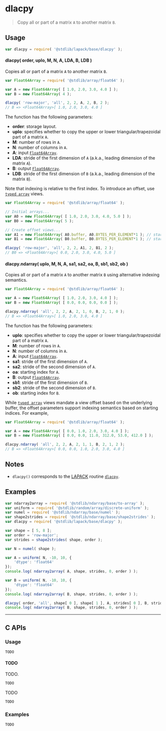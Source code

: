 <!--

@license Apache-2.0

Copyright (c) 2024 The Stdlib Authors.

Licensed under the Apache License, Version 2.0 (the "License");
you may not use this file except in compliance with the License.
You may obtain a copy of the License at

   http://www.apache.org/licenses/LICENSE-2.0

Unless required by applicable law or agreed to in writing, software
distributed under the License is distributed on an "AS IS" BASIS,
WITHOUT WARRANTIES OR CONDITIONS OF ANY KIND, either express or implied.
See the License for the specific language governing permissions and
limitations under the License.

-->

# dlacpy

> Copy all or part of a matrix `A` to another matrix `B`.

<section class = "usage">

## Usage

```javascript
var dlacpy = require( '@stdlib/lapack/base/dlacpy' );
```

#### dlacpy( order, uplo, M, N, A, LDA, B, LDB )

Copies all or part of a matrix `A` to another matrix `B`.

```javascript
var Float64Array = require( '@stdlib/array/float64' );

var A = new Float64Array( [ 1.0, 2.0, 3.0, 4.0 ] );
var B = new Float64Array( 4 );

dlacpy( 'row-major', 'all', 2, 2, A, 2, B, 2 );
// B => <Float64Array>[ 1.0, 2.0, 3.0, 4.0 ]
```

The function has the following parameters:

-   **order**: storage layout.
-   **uplo**: specifies whether to copy the upper or lower triangular/trapezoidal part of a matrix `A`.
-   **M**: number of rows in `A`.
-   **N**: number of columns in `A`.
-   **A**: input [`Float64Array`][mdn-float64array].
-   **LDA**: stride of the first dimension of `A` (a.k.a., leading dimension of the matrix `A`).
-   **B**: output [`Float64Array`][mdn-float64array].
-   **LDB**: stride of the first dimension of `B` (a.k.a., leading dimension of the matrix `B`).

Note that indexing is relative to the first index. To introduce an offset, use [`typed array`][mdn-typed-array] views.

<!-- eslint-disable stdlib/capitalized-comments -->

```javascript
var Float64Array = require( '@stdlib/array/float64' );

// Initial arrays...
var A0 = new Float64Array( [ 1.0, 2.0, 3.0, 4.0, 5.0 ] );
var B0 = new Float64Array( 5 );

// Create offset views...
var A1 = new Float64Array( A0.buffer, A0.BYTES_PER_ELEMENT*1 ); // start at 2nd element
var B1 = new Float64Array( B0.buffer, B0.BYTES_PER_ELEMENT*1 ); // start at 2nd element

dlacpy( 'row-major', 'all', 2, 2, A1, 2, B1, 2 );
// B0 => <Float64Array>[ 0.0, 2.0, 3.0, 4.0, 5.0 ]
```

#### dlacpy.ndarray( uplo, M, N, A, sa1, sa2, oa, B, sb1, sb2, ob )

Copies all or part of a matrix `A` to another matrix `B` using alternative indexing semantics.

```javascript
var Float64Array = require( '@stdlib/array/float64' );

var A = new Float64Array( [ 1.0, 2.0, 3.0, 4.0 ] );
var B = new Float64Array( [ 0.0, 0.0, 0.0, 0.0 ] );

dlacpy.ndarray( 'all', 2, 2, A, 2, 1, 0, B, 2, 1, 0 );
// B => <Float64Array>[ 1.0, 2.0, 3.0, 4.0 ]
```

The function has the following parameters:

-   **uplo**: specifies whether to copy the upper or lower triangular/trapezoidal part of a matrix `A`.
-   **M**: number of rows in `A`.
-   **N**: number of columns in `A`.
-   **A**: input [`Float64Array`][mdn-float64array].
-   **sa1**: stride of the first dimension of `A`.
-   **sa2**: stride of the second dimension of `A`.
-   **oa**: starting index for `A`.
-   **B**: output [`Float64Array`][mdn-float64array].
-   **sb1**: stride of the first dimension of `B`.
-   **sb2**: stride of the second dimension of `B`.
-   **ob**: starting index for `B`.

While [`typed array`][mdn-typed-array] views mandate a view offset based on the underlying buffer, the offset parameters support indexing semantics based on starting indices. For example,

```javascript
var Float64Array = require( '@stdlib/array/float64' );

var A = new Float64Array( [ 0.0, 1.0, 2.0, 3.0, 4.0 ] );
var B = new Float64Array( [ 0.0, 0.0, 11.0, 312.0, 53.0, 412.0 ] );

dlacpy.ndarray( 'all', 2, 2, A, 2, 1, 1, B, 2, 1, 2 );
// B => <Float64Array>[ 0.0, 0.0, 1.0, 2.0, 3.0, 4.0 ]
```

</section>

<!-- /.usage -->

<section class="notes">

## Notes

-   `dlacpy()` corresponds to the [LAPACK][lapack] routine [`dlacpy`][lapack-dlacpy].

</section>

<!-- /.notes -->

<section class="examples">

## Examples

<!-- eslint no-undef: "error" -->

```javascript
var ndarray2array = require( '@stdlib/ndarray/base/to-array' );
var uniform = require( '@stdlib/random/array/discrete-uniform' );
var numel = require( '@stdlib/ndarray/base/numel' );
var shape2strides = require( '@stdlib/ndarray/base/shape2strides' );
var dlacpy = require( '@stdlib/lapack/base/dlacpy' );

var shape = [ 5, 8 ];
var order = 'row-major';
var strides = shape2strides( shape, order );

var N = numel( shape );

var A = uniform( N, -10, 10, {
    'dtype': 'float64'
});
console.log( ndarray2array( A, shape, strides, 0, order ) );

var B = uniform( N, -10, 10, {
    'dtype': 'float64'
});
console.log( ndarray2array( B, shape, strides, 0, order ) );

dlacpy( order, 'all', shape[ 0 ], shape[ 1 ], A, strides[ 0 ], B, strides[ 0 ] );
console.log( ndarray2array( B, shape, strides, 0, order ) );
```

</section>

<!-- /.examples -->

<!-- C interface documentation. -->

* * *

<section class="c">

## C APIs

<!-- Section to include introductory text. Make sure to keep an empty line after the intro `section` element and another before the `/section` close. -->

<section class="intro">

</section>

<!-- /.intro -->

<!-- C usage documentation. -->

<section class="usage">

### Usage

```c
TODO
```

#### TODO

TODO.

```c
TODO
```

TODO

```c
TODO
```

</section>

<!-- /.usage -->

<!-- C API usage notes. Make sure to keep an empty line after the `section` element and another before the `/section` close. -->

<section class="notes">

</section>

<!-- /.notes -->

<!-- C API usage examples. -->

<section class="examples">

### Examples

```c
TODO
```

</section>

<!-- /.examples -->

</section>

<!-- /.c -->

<!-- Section for related `stdlib` packages. Do not manually edit this section, as it is automatically populated. -->

<section class="related">

</section>

<!-- /.related -->

<!-- Section for all links. Make sure to keep an empty line after the `section` element and another before the `/section` close. -->

<section class="links">

[lapack]: https://www.netlib.org/lapack/explore-html/

[lapack-dlacpy]: https://www.netlib.org/lapack/explore-html/d0/d9e/group__lacpy_gaba7ee02955a93bf8af4a432c98734e65.html#gaba7ee02955a93bf8af4a432c98734e65

[mdn-float64array]: https://developer.mozilla.org/en-US/docs/Web/JavaScript/Reference/Global_Objects/Float64Array

[mdn-typed-array]: https://developer.mozilla.org/en-US/docs/Web/JavaScript/Reference/Global_Objects/TypedArray

</section>

<!-- /.links -->
